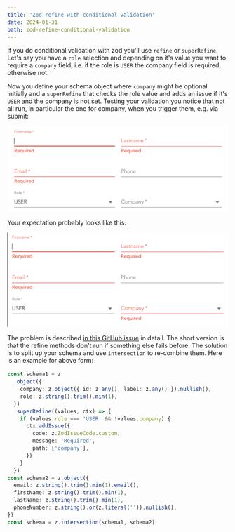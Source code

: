 ```yaml
---
title: 'Zod refine with conditional validation'
date: 2024-01-31
path: zod-refine-conditional-validation
---
```


If you do conditional validation with zod you'll use `refine` or `superRefine`. Let's say you have a `role` selection and depending on it's value you want to require a `company` field, i.e. if the role is `USER` the company field is required, otherwise not.

Now you define your schema object where `company` might be optional initially and a `superRefine` that checks the role value and adds an issue if it's `USER` and the company is not set. Testing your validation you notice that not all run, in particular the one for company, when you trigger them, e.g. via submit:

![Zod Fail](images/zod_fail.png)

Your expectation probably looks like this:

![Zod Expectation](images/zod_expectation.png)

The problem is described [in this GitHub issue](https://github.com/colinhacks/zod/issues/479) in detail. The short version is that the refine methods don't run if something else fails before. The solution is to split up your schema and use `intersection` to re-combine them. Here is an example for above form:

```ts
const schema1 = z
  .object({
    company: z.object({ id: z.any(), label: z.any() }).nullish(),
    role: z.string().trim().min(1),
  })
  .superRefine((values, ctx) => {
    if (values.role === 'USER' && !values.company) {
      ctx.addIssue({
        code: z.ZodIssueCode.custom,
        message: 'Required',
        path: ['company'],
      })
    }
  })
const schema2 = z.object({
  email: z.string().trim().min(1).email(),
  firstName: z.string().trim().min(1),
  lastName: z.string().trim().min(1),
  phoneNumber: z.string().or(z.literal('')).nullish(),
})
const schema = z.intersection(schema1, schema2)
```
